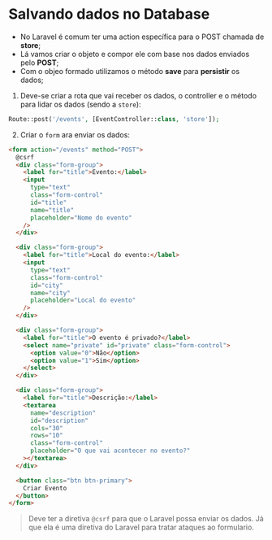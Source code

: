 # Salvando dados no Database
- No Laravel é comum ter uma action específica para o POST chamada de **store**;
- Lá vamos criar o objeto e compor ele com base nos dados enviados pelo **POST**;
- Com o objeo formado utilizamos o método **save** para **persistir** os dados;

1. Deve-se criar a rota que vai receber os dados, o controller e o método para lidar os dados (sendo a `store`):

```php
Route::post('/events', [EventController::class, 'store']);
```

2. Criar o `form` ara enviar os dados:

```html
<form action="/events" method="POST">
  @csrf
  <div class="form-group">
    <label for="title">Evento:</label>
    <input 
      type="text" 
      class="form-control" 
      id="title" 
      name="title"
      placeholder="Nome do evento" 
    />
  </div>

  <div class="form-group">
    <label for="title">Local do evento:</label>
    <input 
      type="text" 
      class="form-control" 
      id="city" 
      name="city" 
      placeholder="Local do evento" 
    />
  </div>

  <div class="form-group">
    <label for="title">O evento é privado?</label>
    <select name="private" id="private" class="form-control">
      <option value="0">Não</option>
      <option value="1">Sim</option>
    </select>
  </div>

  <div class="form-group">
    <label for="title">Descrição:</label>
    <textarea 
      name="description" 
      id="description" 
      cols="30" 
      rows="10"
      class="form-control" 
      placeholder="O que vai acontecer no evento?" 
    ></textarea>
  </div>

  <button class="btn btn-primary">
    Criar Evento
  </button>
</form>
```

>  Deve ter a diretiva `@csrf` para que o Laravel possa enviar os dados. Já que ela é uma diretiva do Laravel para tratar ataques ao formulario.

